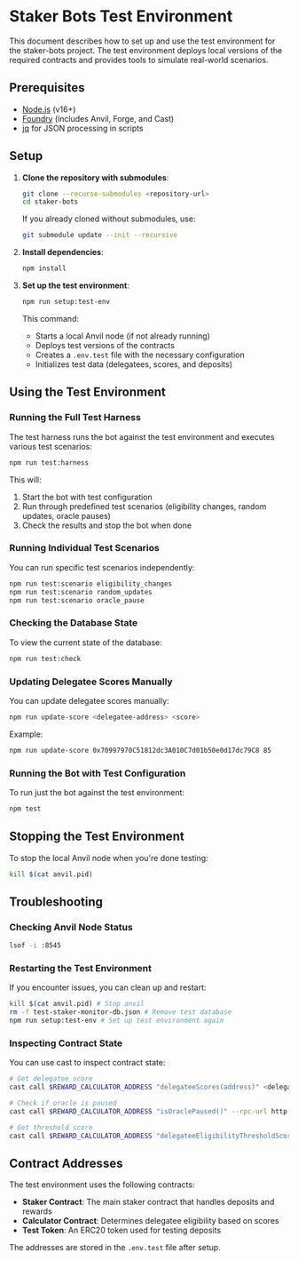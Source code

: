 # Staker Bots Test Environment

This document describes how to set up and use the test environment for the staker-bots project. The test environment deploys local versions of the required contracts and provides tools to simulate real-world scenarios.

## Prerequisites

- [Node.js](https://nodejs.org/) (v16+)
- [Foundry](https://book.getfoundry.sh/getting-started/installation) (includes Anvil, Forge, and Cast)
- [jq](https://stedolan.github.io/jq/download/) for JSON processing in scripts

## Setup

1. **Clone the repository with submodules**:

   ```bash
   git clone --recurse-submodules <repository-url>
   cd staker-bots
   ```

   If you already cloned without submodules, use:

   ```bash
   git submodule update --init --recursive
   ```

2. **Install dependencies**:

   ```bash
   npm install
   ```

3. **Set up the test environment**:

   ```bash
   npm run setup:test-env
   ```

   This command:

   - Starts a local Anvil node (if not already running)
   - Deploys test versions of the contracts
   - Creates a `.env.test` file with the necessary configuration
   - Initializes test data (delegatees, scores, and deposits)

## Using the Test Environment

### Running the Full Test Harness

The test harness runs the bot against the test environment and executes various test scenarios:

```bash
npm run test:harness
```

This will:

1. Start the bot with test configuration
2. Run through predefined test scenarios (eligibility changes, random updates, oracle pauses)
3. Check the results and stop the bot when done

### Running Individual Test Scenarios

You can run specific test scenarios independently:

```bash
npm run test:scenario eligibility_changes
npm run test:scenario random_updates
npm run test:scenario oracle_pause
```

### Checking the Database State

To view the current state of the database:

```bash
npm run test:check
```

### Updating Delegatee Scores Manually

You can update delegatee scores manually:

```bash
npm run update-score <delegatee-address> <score>
```

Example:

```bash
npm run update-score 0x70997970C51812dc3A010C7d01b50e0d17dc79C8 85
```

### Running the Bot with Test Configuration

To run just the bot against the test environment:

```bash
npm test
```

## Stopping the Test Environment

To stop the local Anvil node when you're done testing:

```bash
kill $(cat anvil.pid)
```

## Troubleshooting

### Checking Anvil Node Status

```bash
lsof -i :8545
```

### Restarting the Test Environment

If you encounter issues, you can clean up and restart:

```bash
kill $(cat anvil.pid) # Stop anvil
rm -f test-staker-monitor-db.json # Remove test database
npm run setup:test-env # Set up test environment again
```

### Inspecting Contract State

You can use cast to inspect contract state:

```bash
# Get delegatee score
cast call $REWARD_CALCULATOR_ADDRESS "delegateeScores(address)" <delegatee-address> --rpc-url http://localhost:8545

# Check if oracle is paused
cast call $REWARD_CALCULATOR_ADDRESS "isOraclePaused()" --rpc-url http://localhost:8545

# Get threshold score
cast call $REWARD_CALCULATOR_ADDRESS "delegateeEligibilityThresholdScore()" --rpc-url http://localhost:8545
```

## Contract Addresses

The test environment uses the following contracts:

- **Staker Contract**: The main staker contract that handles deposits and rewards
- **Calculator Contract**: Determines delegatee eligibility based on scores
- **Test Token**: An ERC20 token used for testing deposits

The addresses are stored in the `.env.test` file after setup.
